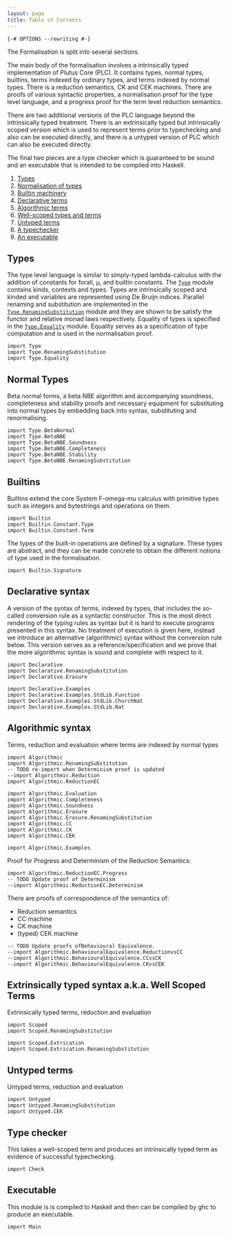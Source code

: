 ```yaml
---
layout: page
title: Table of Contents
---
```


```
{-# OPTIONS --rewriting #-}
```

The Formalisation is split into several sections.

The main body of the formalisation involves a intrinsically typed
implementation of Plutus Core (PLC). It contains types, normal types,
builtins, terms indexed by ordinary types, and terms indexed by normal
types. There is a reduction semantics, CK and CEK machines. There are
proofs of various syntactic properties, a normalisation proof for the
type level language, and a progress proof for the term level
reduction semantics.

There are two additional versions of the PLC language beyond the
intrinsically typed treatment. There is an extrinsically typed but
intrinsically scoped version which is used to represent terms prior
to typechecking and also can be executed directly, and there is a
untyped version of PLC which can also be executed directly.

The final two pieces are a type checker which is guaranteed to be
sound and an executable that is intended to be compiled into Haskell.

1. [Types](#types)
2. [Normalisation of types](#normal-types)
3. [Builtin machinery](#builtins)
4. [Declarative terms](#declarative-syntax)
5. [Algorithmic terms](#algorithmic-syntax)
6. [Well-scoped types and terms](#extrinsically-typed-syntax-aka-well-scoped-terms)
7. [Untyped terms](#untyped-terms)
8. [A typechecker](#type-checker)
9. [An executable](#executable)

## Types

The type level language is similar to simply-typed lambda-calculus
with the addition of constants for forall, μ, and builtin
constants. The [`Type`](Type.html) module contains kinds, contexts and
types. Types are intrinsically scoped and kinded and variables are
represented using De Bruijn indices. Parallel renaming and
substitution are implemented in the
[`Type.RenamingSubstitution`](Type/RenamingSubstitution.html) module
and they are shown to be satisfy the functor and relative monad laws
respectively. Equality of types is specified in the
[`Type.Equality`](Type/Equality.html) module. Equality serves as a
specification of type computation and is used in the normalisation
proof.


```
import Type
import Type.RenamingSubstitution
import Type.Equality
```

## Normal Types

Beta normal forms, a beta NBE algorithm and accompanying soundness,
completeness and stability proofs and necessary equipment for
substituting into normal types by embedding back into syntax,
substituting and renormalising.

```
import Type.BetaNormal
import Type.BetaNBE
import Type.BetaNBE.Soundness
import Type.BetaNBE.Completeness
import Type.BetaNBE.Stability
import Type.BetaNBE.RenamingSubstitution
```

## Builtins

Builtins extend the core System F-omega-mu calculus with primitive
types such as integers and bytestrings and operations on them.

```
import Builtin
import Builtin.Constant.Type
import Builtin.Constant.Term
```

The types of the built-in operations are defined by a signature.
These types are abstract, and they can be made concrete to obtain the different
notions of type used in the formalisation.

```
import Builtin.Signature
``` 

## Declarative syntax

A version of the syntax of terms, indexed by types, that includes the
so-called conversion rule as a syntactic constructor. This is the most
direct rendering of the typing rules as syntax but it is hard to
execute programs presented in this syntax. No treatment of execution
is given here, instead we introduce an alternative (algorithmic)
syntax without the conversion rule below. This version serves as a
reference/specification and we prove that the more algorithmic syntax
is sound and complete with respect to it.

```
import Declarative
import Declarative.RenamingSubstitution
import Declarative.Erasure

import Declarative.Examples
import Declarative.Examples.StdLib.Function
import Declarative.Examples.StdLib.ChurchNat
import Declarative.Examples.StdLib.Nat
```

## Algorithmic syntax

Terms, reduction and evaluation where terms are indexed by normal
types

```
import Algorithmic
import Algorithmic.RenamingSubstitution
-- TODO re-import when Determinism proof is updated
--import Algorithmic.Reduction
import Algorithmic.ReductionEC

import Algorithmic.Evaluation
import Algorithmic.Completeness
import Algorithmic.Soundness
import Algorithmic.Erasure
import Algorithmic.Erasure.RenamingSubstitution
import Algorithmic.CC
import Algorithmic.CK
import Algorithmic.CEK

import Algorithmic.Examples
```

Proof for Progress and Determinism of the Reduction Semantics:

```
import Algorithmic.ReductionEC.Progress
-- TODO Update proof of Determinism
--import Algorithmic.ReductionEC.Determinism
```

There are proofs of correspondence of the semantics of:
 * Reduction semantics
 * CC machine
 * CK machine
 * (typed) CEK machine

```
-- TODO Update proofs ofBehavioural Equivalence.
--import Algorithmic.BehaviouralEquivalence.ReductionvsCC
--import Algorithmic.BehaviouralEquivalence.CCvsCK
--import Algorithmic.BehaviouralEquivalence.CKvsCEK
```
## Extrinsically typed syntax a.k.a. Well Scoped Terms

Extrinsically typed terms, reduction and evaluation

```
import Scoped
import Scoped.RenamingSubstitution

import Scoped.Extrication
import Scoped.Extrication.RenamingSubstitution
```

## Untyped terms

Untyped terms, reduction and evaluation

```
import Untyped
import Untyped.RenamingSubstitution
import Untyped.CEK
```

## Type checker

This takes a well-scoped term and produces an intrinsically typed term
as evidence of successful typechecking.

```
import Check
```

## Executable

This module is is compiled to Haskell and then can be compiled by ghc
to produce an executable.

```
import Main
```

